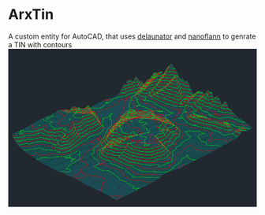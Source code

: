 # ArxTin

A custom entity for AutoCAD, that uses [delaunator](https://github.com/mapbox/delaunator) and [nanoflann](https://github.com/jlblancoc/nanoflann) to genrate a TIN with contours 
![TIN](https://github.com/CEXT-Dan/ArxTin/blob/main/resources/tin.png)
